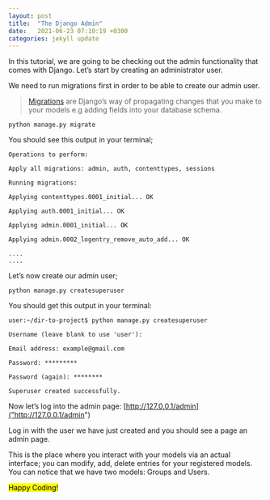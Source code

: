 ```yaml
---
layout: post
title:  "The Django Admin"
date:   2021-06-23 07:10:19 +0300
categories: jekyll update
---
```


In this tutorial, we are going to be checking out the admin functionality that comes with Django. Let’s start by creating an administrator user.

We need to run migrations first in order to be able to create our admin user.

>[Migrations]("https://docs.djangoproject.com/en/3.1/topics/migrations/") are Django’s way of propagating changes that you make to your models e.g adding fields into your database schema.

	python manage.py migrate

You should see this output in your terminal;

 
	Operations to perform:

	Apply all migrations: admin, auth, contenttypes, sessions

	Running migrations:

	Applying contenttypes.0001_initial... OK

	Applying auth.0001_initial... OK

	Applying admin.0001_initial... OK

	Applying admin.0002_logentry_remove_auto_add... OK

	....
	....


Let’s now create our admin user;

  
	python manage.py createsuperuser

You should get this output in your terminal:

	user:~/dir-to-project$ python manage.py createsuperuser

	Username (leave blank to use 'user'):

	Email address: example@gmail.com

	Password: *********

	Password (again): ********

	Superuser created successfully.


Now let’s log into the admin page: [http://127.0.0.1/admin]("http://127.0.0.1/admin")

Log in with the user we have just created and you should see a page an admin page. 

This is the place where you interact with your models via an actual interface; you can modify, add, delete entries for your registered models. You can notice that we have two models: Groups and Users.

<mark>Happy Coding!</mark>